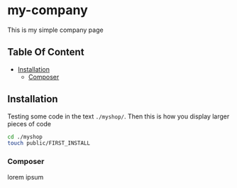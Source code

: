 # my-company

This is my simple company page

## Table Of Content

- [Installation](#installation)
    - [Composer](#composer)

## Installation

Testing some code in the text `./myshop/`.
Then this is how you display larger pieces of code

```bash
cd ./myshop
touch public/FIRST_INSTALL
```

### Composer

lorem ipsum
